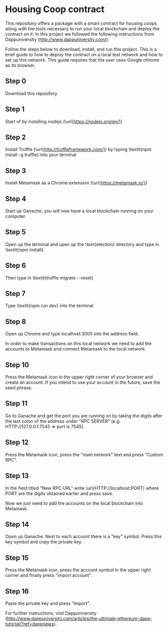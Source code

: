 # Housing Coop contract
This repository offers a package with a smart contract for housing coops along with the tools necessary to run your local blockchain and 
deploy the contract on it. In this project we followed the following instructions from Dappuniversity (http://www.dappuniversity.com/). 



Follow the steps below to download, install, and run this project. This is a brief guide to how to deploy the contract on a local test network and how to set up this network. This guide requires that the user uses Google chrome as its browser. 
## Step 0 
Download this repository.
## Step 1 
Start of by installing nodejs (\url{https://nodejs.org/en/})
## Step 2 
Install Truffle (\url{http://truffleframework.com/}) by typing \textit{npm install -g truffle} into your terminal
## Step 3 
Install Metamask as a Chrome extension (\url{https://metamask.io/})
## Step 4 
Start up Ganache, you will now have a local blockchain running on your computer.
## Step 5 
Open up the terminal and upen up the \text{election} directory and type in \textit{npm install}.
## Step 6 
Then type in \textit{truffle migrate --reset}
## Step 7 
Type \textit{npm run dev} into the terminal
## Step 8 
Open up Chrome and type localhost:3000 into the address field.

In order to make transactions on this local network we need to add the accounts to Metamask and connect Metamask to the local network. 

## Step 10 
Press the Metamask icon in the upper right corner of your browser and create an account. If you intend to use your account in the future, save the seed phrase.
## Step 11 
Go to Ganache and get the port you are running on by taking the digits after the last colon of the address under "RPC SERVER" (e.g. HTTP://127.0.0.1:7545 => port is 7545). 
## Step 12 
Press the Metamask icon, press the "main network" text and press "Custom RPC".
## Step 13 
In the field titled "New RPC URL" write \url{HTTP://localhost:PORT} where PORT are the digits obtained earlier and press save.

Now we just need to add the accounts on the local blockchain into Metamask.
## Step 14 
Open up Ganache. Next to each account there is a "key" symbol. Press this key symbol and copy the private key.
## Step 15 
Press the Metamask icon, press the account symbol in the upper right corner and finally press "import account".
## Step 16
Paste the private key and press "Import".

For further instructions, visit Dappuniversity (http://www.dappuniversity.com/articles/the-ultimate-ethereum-dapp-tutorial/?ref=dappnews).
